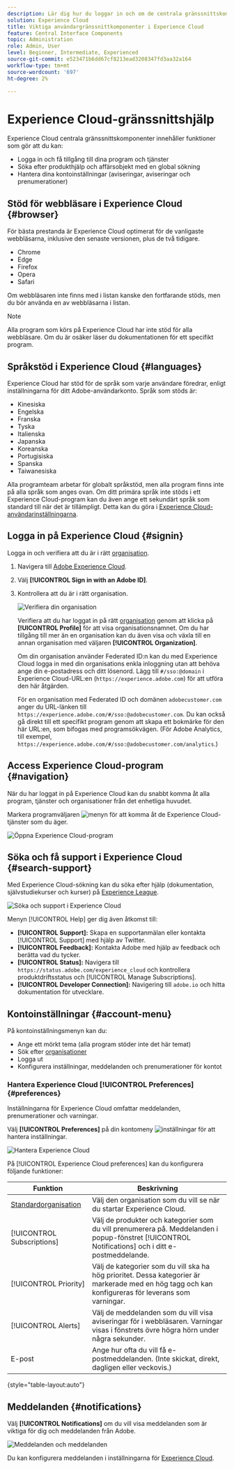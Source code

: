 ```yaml
---
description: Lär dig hur du loggar in och om de centrala gränssnittskomponenterna i Experience Cloud. Lär dig mer om global sökning, dina kontoinställningar och hur du navigerar i gränssnittet och får hjälp.
solution: Experience Cloud
title: Viktiga användargränssnittkomponenter i Experience Cloud
feature: Central Interface Components
topic: Administration
role: Admin, User
level: Beginner, Intermediate, Experienced
source-git-commit: e523471b6dd67cf8213ead3208347fd3aa32a164
workflow-type: tm+mt
source-wordcount: '697'
ht-degree: 2%

---
```


# Experience Cloud-gränssnittshjälp

Experience Cloud centrala gränssnittskomponenter innehåller funktioner som gör att du kan:

* Logga in och få tillgång till dina program och tjänster
* Söka efter produkthjälp och affärsobjekt med en global sökning
* Hantera dina kontoinställningar (aviseringar, aviseringar och prenumerationer)

## Stöd för webbläsare i Experience Cloud {#browser}

För bästa prestanda är Experience Cloud optimerat för de vanligaste webbläsarna, inklusive den senaste versionen, plus de två tidigare.

* Chrome
* Edge
* Firefox
* Opera
* Safari

Om webbläsaren inte finns med i listan kanske den fortfarande stöds, men du bör använda en av webbläsarna i listan.

>[!NOTE]
>
>Alla program som körs på Experience Cloud har inte stöd för alla webbläsare. Om du är osäker läser du dokumentationen för ett specifikt program.

## Språkstöd i Experience Cloud {#languages}

Experience Cloud har stöd för de språk som varje användare föredrar, enligt inställningarna för ditt Adobe-användarkonto. Språk som stöds är:

* Kinesiska
* Engelska
* Franska
* Tyska
* Italienska
* Japanska
* Koreanska
* Portugisiska
* Spanska
* Taiwanesiska

Alla programteam arbetar för globalt språkstöd, men alla program finns inte på alla språk som anges ovan. Om ditt primära språk inte stöds i ett Experience Cloud-program kan du även ange ett sekundärt språk som standard till när det är tillämpligt. Detta kan du göra i [Experience Cloud-användarinställningarna](https://experience.adobe.com/preferences).

## Logga in på Experience Cloud {#signin}

Logga in och verifiera att du är i rätt [organisation](organizations.md).

1. Navigera till [Adobe Experience Cloud](https://experience.adobe.com).
1. Välj **[!UICONTROL Sign in with an Adobe ID]**.
1. Kontrollera att du är i rätt organisation.

   ![Verifiera din organisation](assets/organizations-menu.png)

   Verifiera att du har loggat in på rätt [organisation](organizations.md) genom att klicka på **[!UICONTROL Profile]** för att visa organisationsnamnet. Om du har tillgång till mer än en organisation kan du även visa och växla till en annan organisation med väljaren **[!UICONTROL Organization]**.

   Om din organisation använder Federated ID:n kan du med Experience Cloud logga in med din organisations enkla inloggning utan att behöva ange din e-postadress och ditt lösenord. Lägg till `#/sso:@domain` i Experience Cloud-URL:en (`https://experience.adobe.com`) för att utföra den här åtgärden.

   För en organisation med Federated ID och domänen `adobecustomer.com` anger du URL-länken till `https://experience.adobe.com/#/sso:@adobecustomer.com`. Du kan också gå direkt till ett specifikt program genom att skapa ett bokmärke för den här URL:en, som bifogas med programsökvägen. (För Adobe Analytics, till exempel, `https://experience.adobe.com/#/sso:@adobecustomer.com/analytics`.)

## Access Experience Cloud-program {#navigation}

När du har loggat in på Experience Cloud kan du snabbt komma åt alla program, tjänster och organisationer från det enhetliga huvudet.

Markera programväljaren ![menyn](assets/menu-icon.png) för att komma åt de Experience Cloud-tjänster som du äger.

![Öppna Experience Cloud-program](assets/platform-core-services.png)

## Söka och få support i Experience Cloud {#search-support}

Med Experience Cloud-sökning kan du söka efter hjälp (dokumentation, självstudiekurser och kurser) på [Experience League](https://experienceleague.adobe.com/#home).

![Söka och support i Experience Cloud](assets/search-menu.png)

Menyn [!UICONTROL Help] ger dig även åtkomst till:

* **[!UICONTROL Support]:** Skapa en supportanmälan eller kontakta [!UICONTROL Support] med hjälp av Twitter.
* **[!UICONTROL Feedback]:** Kontakta Adobe med hjälp av feedback och berätta vad du tycker.
* **[!UICONTROL Status]:** Navigera till `https://status.adobe.com/experience_cloud` och kontrollera produktdriftsstatus och [!UICONTROL Manage Subscriptions].
* **[!UICONTROL Developer Connection]:** Navigering till `adobe.io` och hitta dokumentation för utvecklare.

## Kontoinställningar {#account-menu}

På kontoinställningsmenyn kan du:

* Ange ett mörkt tema (alla program stöder inte det här temat)
* Sök efter [organisationer](organizations.md)
* Logga ut
* Konfigurera inställningar, meddelanden och prenumerationer för kontot [](#preferences)

### Hantera Experience Cloud [!UICONTROL Preferences] {#preferences}

Inställningarna för Experience Cloud omfattar meddelanden, prenumerationer och varningar.

Välj **[!UICONTROL Preferences]** på din kontomeny ![inställningar](assets/preferences-icon-sm.png) för att hantera inställningar.

![Hantera Experience Cloud](assets/preferences-page.png)

På [!UICONTROL Experience Cloud preferences] kan du konfigurera följande funktioner:

| Funktion | Beskrivning |
|--- |--- |
| [Standardorganisation](organizations.md) | Välj den organisation som du vill se när du startar Experience Cloud. |
| [!UICONTROL Subscriptions] | Välj de produkter och kategorier som du vill prenumerera på. Meddelanden i popup-fönstret [!UICONTROL Notifications] och i ditt e-postmeddelande. |
| [!UICONTROL Priority] | Välj de kategorier som du vill ska ha hög prioritet. Dessa kategorier är markerade med en hög tagg och kan konfigureras för leverans som varningar. |
| [!UICONTROL Alerts] | Välj de meddelanden som du vill visa aviseringar för i webbläsaren. Varningar visas i fönstrets övre högra hörn under några sekunder. |
| E-post | Ange hur ofta du vill få e-postmeddelanden. (Inte skickat, direkt, dagligen eller veckovis.) |

{style="table-layout:auto"}

## Meddelanden {#notifications}

Välj **[!UICONTROL Notifications]** om du vill visa meddelanden som är viktiga för dig och meddelanden från Adobe.

![Meddelanden och meddelanden](assets/notifications-menu-small.png)

Du kan konfigurera meddelanden i inställningarna för [Experience Cloud](#preferences).
